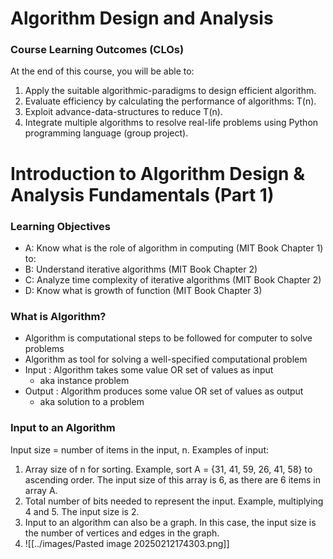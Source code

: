 # Algorithm Design and Analysis

### Course Learning Outcomes (CLOs)
At the end of this course, you will be able to:
1. Apply the suitable algorithmic-paradigms to design efficient algorithm. 
2. Evaluate efficiency by calculating the performance of algorithms: T(n).
3. Exploit advance-data-structures to reduce T(n).
4. Integrate multiple algorithms to resolve real-life problems using Python programming language (group project).

# Introduction to Algorithm Design & Analysis Fundamentals (Part 1)

### Learning Objectives
- A: Know what is the role of algorithm in computing (MIT Book Chapter 1) to:
- B: Understand iterative algorithms (MIT Book Chapter 2)
- C: Analyze time complexity of iterative algorithms (MIT Book Chapter 2)
- D: Know what is growth of function (MIT Book Chapter 3)

### What is Algorithm?
- Algorithm is computational steps to be followed for computer to solve problems
- Algorithm as tool for solving a well-specified computational problem
- Input : Algorithm takes some value OR set of values as input 
	- aka instance problem 
- Output : Algorithm produces some value OR set of values as output
	- aka solution to a problem

### Input to an Algorithm
Input size = number of items in the input, n.
Examples of input:
1. Array size of n for sorting. Example, sort A = {31, 41, 59, 26, 41, 58} to ascending order. The input size of this array is 6, as there are 6 items in array A.
2. Total number of bits needed to represent the input. Example, multiplying 4 and 5. The input size is 2.
3. Input to an algorithm can also be a graph. In this case, the input size is the number of vertices and edges in the graph.
4. ![[../images/Pasted image 20250212174303.png]]
